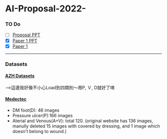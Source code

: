 # AI-Proposal-2022-
### TO Do
- [ ] [Proposal PPT](https://docs.google.com/presentation/d/1-ZdYMbY4Zq_WSd2lBxrQ-H3U7_JbkAf37cZSVyEMnW0/edit#slide=id.g124790f166a_3_5)
- [x] [Paper 1 PPT](https://docs.google.com/presentation/d/1gEe2carjGd7-xu7UHD-omJtS8JjAkBb7Xnx80wVPJK8/edit?pli=1#slide=id.g11da5a5c396_1_35)
- [x] [Paper 1](https://web.kamihq.com/web/viewer.html?state=%7B%22ids%22%3A%5B%22105X3WRWJ7eBbkGrrT2koD84wVLBnR5WX%22%5D%2C%22action%22%3A%22open%22%2C%22userId%22%3A%22101601498344690328896%22%2C%22resourceKeys%22%3A%7B%7D%7D&kami_user_id=27731356)

----------------
### Datasets
#### [AZH Datasets](https://github.com/uwm-bigdata/wound_classification/tree/main/data/original%20images)
-->這邊我好像不小心Load到四類別～用P, Ｖ, D就好了唷

#### **[Medectec](http://www.medetec.co.uk/files/medetec-image-databases.html)** 
* DM foot(D): 46 images
* Pressure ulcer(P):166 images
* Aterial and Venous(A+V): total 120. (original website has 136 images, manully deleted 15 images with covered by dressing, and 1 image which doesn't belong to wound.)

